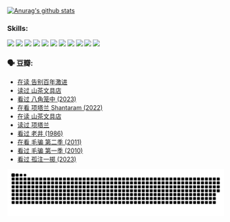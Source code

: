 
[![Anurag's github stats](https://github-readme-stats.vercel.app/api?username=w940853815)](https://github.com/anuraghazra/github-readme-stats)

### Skills:

<code><img height="32" src="https://cdn.jsdelivr.net/npm/simple-icons@v5/icons/python.svg"></code>
<code><img height="32" src="https://cdn.jsdelivr.net/npm/simple-icons@v5/icons/javascript.svg"></code>
<code><img height="32" src="https://cdn.jsdelivr.net/npm/simple-icons@v5/icons/django.svg"></code>
<code><img height="32" src="https://cdn.jsdelivr.net/npm/simple-icons@v5/icons/flask.svg"></code>
<code><img height="32" src="https://cdn.jsdelivr.net/npm/simple-icons@v5/icons/vuetify.svg"></code>
<code><img height="32" src="https://cdn.jsdelivr.net/npm/simple-icons@v5/icons/git.svg"></code>
<code><img height="32" src="https://cdn.jsdelivr.net/npm/simple-icons@v5/icons/docker.svg"></code>
<code><img height="32" src="https://cdn.jsdelivr.net/npm/simple-icons@v5/icons/postgresql.svg"></code>
<code><img height="32" src="https://cdn.jsdelivr.net/npm/simple-icons@v5/icons/elasticsearch.svg"></code>
<code><img height="32" src="https://cdn.jsdelivr.net/npm/simple-icons@v5/icons/macos.svg"></code>
<code><img height="32" src="https://cdn.jsdelivr.net/npm/simple-icons@v5/icons/linux.svg"></code>

### 🗣 豆瓣:

<!-- DOUBAN-ACTIVITIES:START -->
- [在读 告别百年激进](https://www.douban.com/people/136069238/status/4374953075/?_i=95651133)
- [读过 山茶文具店](https://www.douban.com/people/136069238/status/4374952154/?_i=95651133)
- [看过 八角笼中‎ (2023)](https://www.douban.com/people/136069238/status/4367541707/?_i=95651133)
- [在看 项塔兰 Shantaram‎ (2022)](https://www.douban.com/people/136069238/status/4365497032/?_i=95651133)
- [在读 山茶文具店](https://www.douban.com/people/136069238/status/4364620725/?_i=95651133)
- [读过 项塔兰](https://www.douban.com/people/136069238/status/4364620288/?_i=95651133)
- [看过 老井‎ (1986)](https://www.douban.com/people/136069238/status/4362366672/?_i=95651133)
- [在看 毛骗 第二季‎ (2011)](https://www.douban.com/people/136069238/status/4355752869/?_i=95651133)
- [看过 毛骗 第一季‎ (2010)](https://www.douban.com/people/136069238/status/4355752667/?_i=95651133)
- [看过 孤注一掷‎ (2023)](https://www.douban.com/people/136069238/status/4354774568/?_i=95651133)
<!-- DOUBAN-ACTIVITIES:END -->


![Snake animation](https://raw.githubusercontent.com/w940853815/w940853815/output/github-contribution-grid-snake.svg)

<!--
**w940853815/w940853815** is a ✨ _special_ ✨ repository because its `README.md` (this file) appears on your GitHub profile.

Here are some ideas to get you started:

- 🔭 I’m currently working on ...
- 🌱 I’m currently learning ...
- 👯 I’m looking to collaborate on ...
- 🤔 I’m looking for help with ...
- 💬 Ask me about ...
- 📫 How to reach me: ...
- 😄 Pronouns: ...
- ⚡ Fun fact: ...
-->
